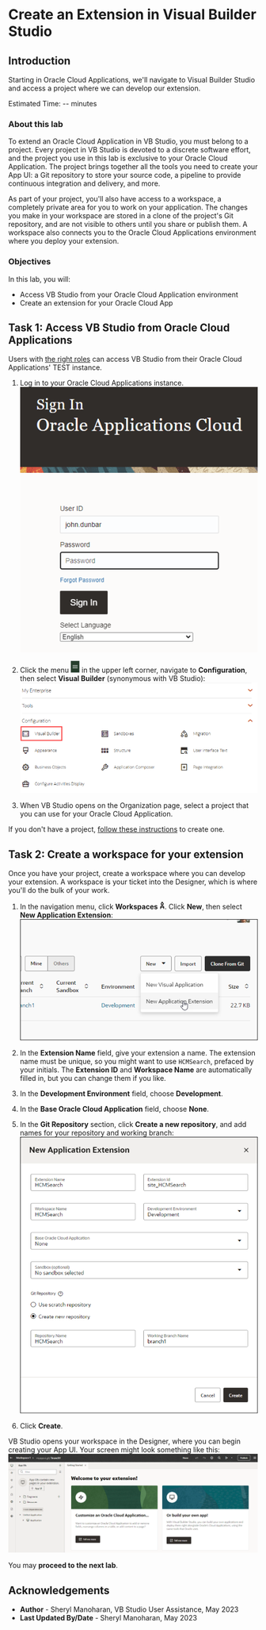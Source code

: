 # Create an Extension in Visual Builder Studio

## Introduction

Starting in Oracle Cloud Applications, we'll navigate to Visual Builder Studio and access a project where we can develop our extension.

Estimated Time: -- minutes

### About this lab

To extend an Oracle Cloud Application in VB Studio, you must belong to a project. Every project in VB Studio is devoted to a discrete software effort, and the project you use in this lab is exclusive to your Oracle Cloud Application. The project brings together all the tools you need to create your App UI: a Git repository to store your source code, a pipeline to provide continuous integration and delivery, and more.

As part of your project, you'll also have access to a workspace, a completely private area for you to work on your application. The changes you make in your workspace are stored in a clone of the project's Git repository, and are not visible to others until you share or publish them. A workspace also connects you to the Oracle Cloud Applications environment where you deploy your extension.

### Objectives

In this lab, you will:

* Access VB Studio from your Oracle Cloud Application environment
* Create an extension for your Oracle Cloud App

## Task 1: Access VB Studio from Oracle Cloud Applications

Users with [the right roles](https://docs.oracle.com/en/cloud/paas/visual-builder/visualbuilder-administration/set-vb-studio-extend-oracle-cloud-applications.html#GUID-DF0D4F76-D26A-46B5-B8E5-68D7FDD1E475) can access VB Studio from their Oracle Cloud Applications' TEST instance.

1. Log in to your Oracle Cloud Applications instance.
  ![The Oracle Cloud Applications sign-in page is shown. The User ID field shows mary.jane, the Password field is empty.](images/login.png)

2. Click the menu ![Hamburger menu icon](images/icon-menu.png) in the upper left corner, navigate to **Configuration**, then select **Visual Builder** (synonymous with VB Studio):
  ![This image shows the left navigator menu in an Oracle Cloud Applications instance. The Configuration submenu item is expanded and the Visual Builder menu item is highlighted.](images/configuration-vb.png)

3. When VB Studio opens on the Organization page, select a project that you can use for your Oracle Cloud Application.

  If you don't have a project, [follow these instructions](https://docs.oracle.com/en/cloud/paas/visual-builder/visualbuilder-administration/set-vb-studio-extend-oracle-cloud-applications.html#GUID-E1303FFC-767A-4D87-B914-DE7B520AE799) to create one.

## Task 2: Create a workspace for your extension

Once you have your project, create a workspace where you can develop your extension. A workspace is your ticket into the Designer, which is where you'll do the bulk of your work.

1. In the navigation menu, click **Workspaces** ![Workspaces icon](images/icon-workspaces.png). Click **New**, then select **New Application Extension**:
  ![This image shows the Workspaces tab for the project with the New menu expanded. The New Application Extension option is selected in the menu.](images/create-extension.png)

2. In the **Extension Name** field, give your extension a name. The extension name must be unique, so you might want to use `HCMSearch`, prefaced by your initials. The **Extension ID** and **Workspace Name** are automatically filled in, but you can change them if you like.

3. In the **Development Environment** field, choose **Development**.

4. In the **Base Oracle Cloud Application** field, choose **None**.

5. In the **Git Repository** section, click **Create a new repository**, and add names for your repository and working branch:
  ![This image shows the New Application Extension dialog, with fields filled as follows: Extension Name: HCM Search; Extension Id: site_HCM Search; Workspace Name: HCM Search; Development Environment: Development; Base Oracle Application: None; Sandbox: No sandbox selected. The Create new repository option is selected. HCMSearch is entered in the Repository Name field and branch1 is entered into the Working Branch field.](images/create-workspace.png)

6. Click **Create**.

  VB Studio opens your workspace in the Designer, where you can begin creating your App UI. Your screen might look something like this:
  ![Shows the New App Extension Project dialog with blank Project Name and Add Members fields](images/welcome.png)

You may **proceed to the next lab**.

## Acknowledgements

* **Author** - Sheryl Manoharan, VB Studio User Assistance, May 2023
* **Last Updated By/Date** - Sheryl Manoharan, May 2023

